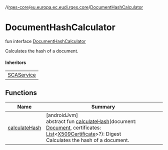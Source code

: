 //[rqes-core](../../../index.md)/[eu.europa.ec.eudi.rqes.core](../index.md)/[DocumentHashCalculator](index.md)

# DocumentHashCalculator

fun interface [DocumentHashCalculator](index.md)

Calculates the hash of a document.

#### Inheritors

| |
|---|
| [SCAService](../-s-c-a-service/index.md) |

## Functions

| Name | Summary |
|---|---|
| [calculateHash](calculate-hash.md) | [androidJvm]<br>abstract fun [calculateHash](calculate-hash.md)(document: [Document](../-document/index.md), certificates: [List](https://kotlinlang.org/api/latest/jvm/stdlib/kotlin.collections/-list/index.html)&lt;[X509Certificate](https://developer.android.com/reference/kotlin/java/security/cert/X509Certificate.html)&gt;?): Digest<br>Calculates the hash of a document. |
